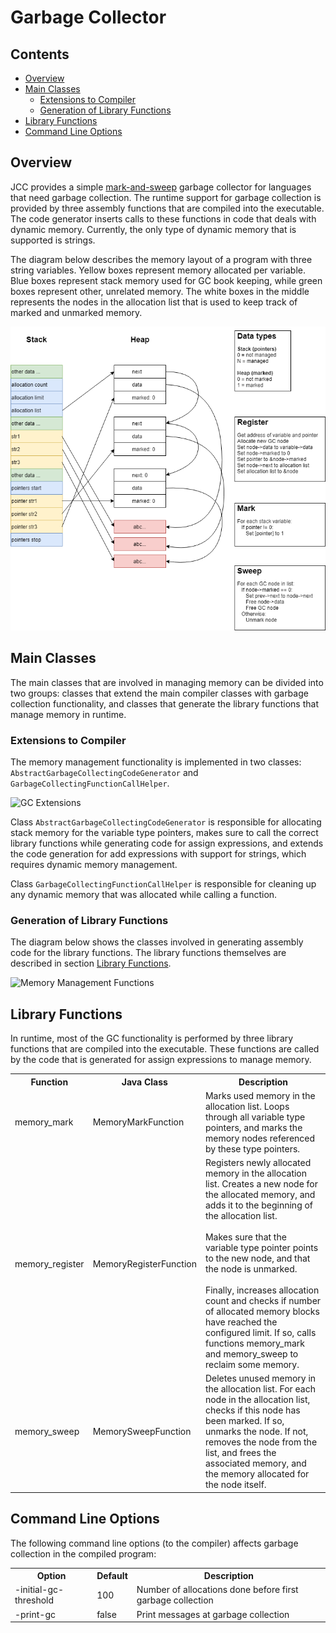 # Garbage Collector


## Contents

*   [Overview](#overview)
*   [Main Classes](#main-classes)
    *   [Extensions to Compiler](#extensions-to-compiler)
    *   [Generation of Library Functions](#generation-of-library-functions)
*   [Library Functions](#library-functions)
*   [Command Line Options](#command-line-options)


## Overview

JCC provides a simple [mark-and-sweep](https://en.wikipedia.org/wiki/Tracing_garbage_collection) 
garbage collector for languages that need garbage collection. The runtime support for garbage
collection is provided by three assembly functions that are compiled into the executable. The
code generator inserts calls to these functions in code that deals with dynamic memory. Currently,
the only type of dynamic memory that is supported is strings.

The diagram below describes the memory layout of a program with three string variables. Yellow
boxes represent memory allocated per variable. Blue boxes represent stack memory used for GC 
book keeping, while green boxes represent other, unrelated memory. The white boxes in the middle
represents the nodes in the allocation list that is used to keep track of marked and unmarked 
memory.

![GC Memory Diagram](diagrams/GC.png)


## Main Classes

The main classes that are involved in managing memory can be divided into two groups: classes
that extend the main compiler classes with garbage collection functionality, and classes that
generate the library functions that manage memory in runtime.


### Extensions to Compiler

The memory management functionality is implemented in two classes: 
`AbstractGarbageCollectingCodeGenerator` and `GarbageCollectingFunctionCallHelper`.

![GC Extensions](http://www.plantuml.com/plantuml/proxy?cache=no&src=https://raw.github.com/dykstrom/jcc/master/docs/diagrams/GCExtensions.puml)

Class `AbstractGarbageCollectingCodeGenerator` is responsible for allocating stack memory for
the variable type pointers, makes sure to call the correct library functions while generating
code for assign expressions, and extends the code generation for add expressions with support
for strings, which requires dynamic memory management.

Class `GarbageCollectingFunctionCallHelper` is responsible for cleaning up any dynamic memory
that was allocated while calling a function.


### Generation of Library Functions 

The diagram below shows the classes involved in generating assembly code for the library functions.
The library functions themselves are described in section [Library Functions](#library-functions).

![Memory Management Functions](http://www.plantuml.com/plantuml/proxy?cache=no&src=https://raw.github.com/dykstrom/jcc/master/docs/diagrams/MemoryManagementFunctions.puml)


## Library Functions

In runtime, most of the GC functionality is performed by three library functions that are 
compiled into the executable. These functions are called by the code that is generated for
assign expressions to manage memory.

<table>
  <tr>
    <th>Function</th>
    <th>Java Class</th>
    <th>Description</th>
  </tr>  
  <tr>
    <td>memory_mark</td>
    <td>MemoryMarkFunction</td>
    <td>
        Marks used memory in the allocation list. Loops through all variable type pointers, 
        and marks the memory nodes referenced by these type pointers.
    </td>
  </tr>
  <tr>
    <td>memory_register</td>
    <td>MemoryRegisterFunction</td>
    <td>
        Registers newly allocated memory in the allocation list. Creates a new node for 
        the allocated memory, and adds it to the beginning of the allocation list.<br/>
        <br/>
        Makes sure that the variable type pointer points to the new node, 
        and that the node is unmarked.<br/>
        <br/>
        Finally, increases allocation count and checks if number of allocated memory blocks
        have reached the configured limit. If so, calls functions memory_mark and memory_sweep 
        to reclaim some memory.
    </td>
  </tr>
  <tr>
    <td>memory_sweep</td>
    <td>MemorySweepFunction</td>
    <td>
        Deletes unused memory in the allocation list. For each node in the allocation list,
        checks if this node has been marked. If so, unmarks the node. If not, removes the 
        node from the list, and frees the associated memory, and the memory allocated for
        the node itself.
    </td>
  </tr>
</table>


## Command Line Options

The following command line options (to the compiler) affects garbage collection in the compiled
program:

<table>
  <tr>
    <th>Option</th>
    <th>Default</th>
    <th>Description</th>
  </tr>
  <tr>
    <td>-initial-gc-threshold</td>
    <td>100</td>
    <td>Number of allocations done before first garbage collection</td>
  </tr>
  <tr>
    <td>-print-gc</td>
    <td>false</td>
    <td>Print messages at garbage collection</td>
  </tr>
</table>
